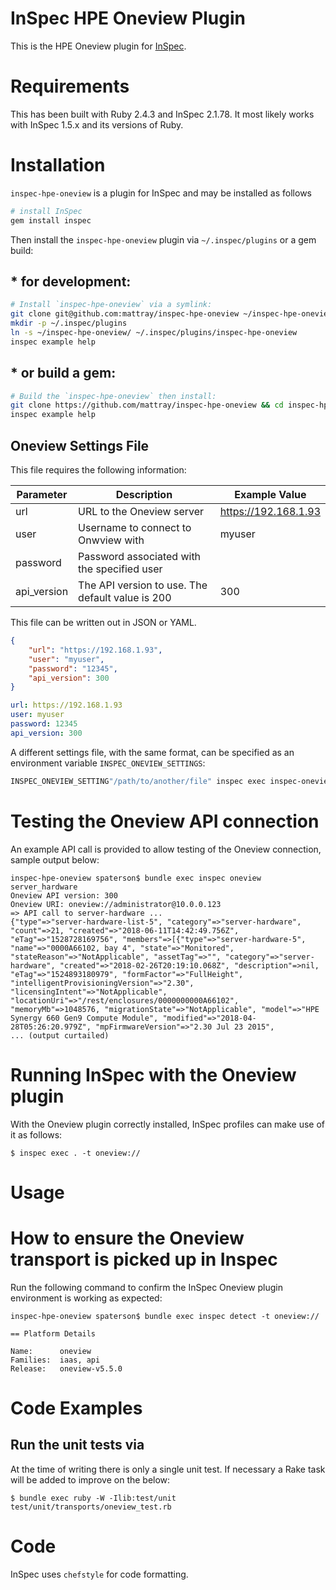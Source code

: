 # InSpec HPE Oneview Plugin

This is the HPE Oneview plugin for [InSpec](https://inspec.io).

# Requirements #

This has been built with Ruby 2.4.3 and InSpec 2.1.78. It most likely works with InSpec 1.5.x and its versions of Ruby.

# Installation #

`inspec-hpe-oneview` is a plugin for InSpec and may be installed as follows

```bash
# install InSpec
gem install inspec
```

Then install the `inspec-hpe-oneview` plugin via `~/.inspec/plugins` or a gem build:

## * for development: ##

```bash
# Install `inspec-hpe-oneview` via a symlink:
git clone git@github.com:mattray/inspec-hpe-oneview ~/inspec-hpe-oneview
mkdir -p ~/.inspec/plugins
ln -s ~/inspec-hpe-oneview/ ~/.inspec/plugins/inspec-hpe-oneview
inspec example help
```

## * or build a gem: ##

```bash
# Build the `inspec-hpe-oneview` then install:
git clone https://github.com/mattray/inspec-hpe-oneview && cd inspec-hpe-oneview && gem build *gemspec && gem install *gem
inspec example help
```

## Oneview Settings File

This file requires the following information:

| Parameter | Description | Example Value |
|---|---|---|
| url | URL to the Oneview server | https://192.168.1.93 |
| user | Username to connect to Onwview with | myuser |
| password | Password associated with the specified user |
| api_version | The API version to use. The default value is 200 | 300 |

This file can be written out in JSON or YAML.

```json
{
    "url": "https://192.168.1.93",
    "user": "myuser",
    "password": "12345",
    "api_version": 300
}
```

```yaml
url: https://192.168.1.93
user: myuser
password: 12345
api_version: 300
```

A different settings file, with the same format, can be specified as an environment variable `INSPEC_ONEVIEW_SETTINGS`:

```bash
INSPEC_ONEVIEW_SETTING"/path/to/another/file" inspec exec inspec-oneview
```

# Testing the Oneview API connection

An example API call is provided to allow testing of the Oneview connection, sample output below:

```
inspec-hpe-oneview spaterson$ bundle exec inspec oneview server_hardware
Oneview API version: 300
Oneview URI: oneview://administrator@10.0.0.123
=> API call to server-hardware ...
{"type"=>"server-hardware-list-5", "category"=>"server-hardware", "count"=>21, "created"=>"2018-06-11T14:42:49.756Z", "eTag"=>"1528728169756", "members"=>[{"type"=>"server-hardware-5", "name"=>"0000A66102, bay 4", "state"=>"Monitored", "stateReason"=>"NotApplicable", "assetTag"=>"", "category"=>"server-hardware", "created"=>"2018-02-26T20:19:10.068Z", "description"=>nil, "eTag"=>"1524893180979", "formFactor"=>"FullHeight", "intelligentProvisioningVersion"=>"2.30", "licensingIntent"=>"NotApplicable", "locationUri"=>"/rest/enclosures/0000000000A66102", "memoryMb"=>1048576, "migrationState"=>"NotApplicable", "model"=>"HPE Synergy 660 Gen9 Compute Module", "modified"=>"2018-04-28T05:26:20.979Z", "mpFirmwareVersion"=>"2.30 Jul 23 2015",
... (output curtailed)
```

# Running InSpec with the Oneview plugin

With the Oneview plugin correctly installed, InSpec profiles can make use of it as follows:
```
$ inspec exec . -t oneview://
```

# Usage #

# How to ensure the Oneview transport is picked up in Inspec

Run the following command to confirm the InSpec Oneview plugin environment is working as expected:

```
inspec-hpe-oneview spaterson$ bundle exec inspec detect -t oneview://

== Platform Details

Name:      oneview
Families:  iaas, api
Release:   oneview-v5.5.0
```

# Code Examples #

## Run the unit tests via ##

At the time of writing there is only a single unit test.  If necessary a Rake task will be added to improve on the below:
```
$ bundle exec ruby -W -Ilib:test/unit test/unit/transports/oneview_test.rb
```

# Code #

InSpec uses ```chefstyle``` for code formatting.

